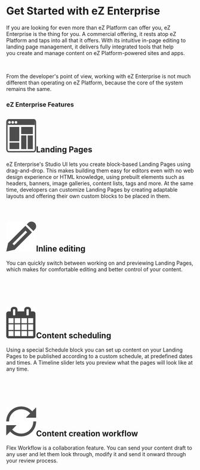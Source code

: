 

# Get Started with eZ Enterprise

If you are looking for even more than eZ Platform can offer you, eZ Enterprise is the thing for you. A commercial offering, it rests atop eZ Platform and taps into all that it offers. With its intuitive in-page editing to landing page management, it delivers fully integrated tools that help you create and manage content on eZ Platform-powered sites and apps.

 

From the developer's point of view, working with eZ Enterprise is not much different than operating on eZ Platform, because the core of the system remains the same.


### eZ Enterprise Features


## ![](docs/getting_started/img/Landing_page.png)Landing Pages

eZ Enterprise's Studio UI lets you create block-based Landing Pages using drag-and-drop. This makes building them easy for editors even with no web design experience or HTML knowledge, using prebuilt elements such as headers, banners, image galleries, content lists, tags and more. At the same time, developers can customize Landing Pages by creating adaptable layouts and offering their own custom blocks to be placed in them.

 

## ![](docs/getting_started/img/edit_icon.png)Inline editing

You can quickly switch between working on and previewing Landing Pages, which makes for comfortable editing and better control of your content.

 

 

## ![](docs/getting_started/img/schedule.png)Content scheduling

Using a special Schedule block you can set up content on your Landing Pages to be published according to a custom schedule, at predefined dates and times. A Timeline slider lets you preview what the pages will look like at any time.

 

 

## ![](docs/getting_started/img/flex_icon.png)Content creation workflow

Flex Workflow is a collaboration feature. You can send your content draft to any user and let them look through, modify it and send it onward through your review process.

 

 

 
 

 

 
